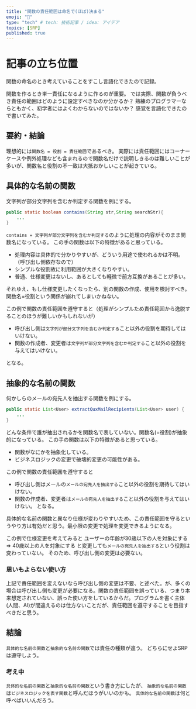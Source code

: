 ```yaml
---
title: "関数の責任範囲は命名で(ほぼ)決まる"
emoji: "📌"
type: "tech" # tech: 技術記事 / idea: アイデア
topics: [SRP]
published: true
---
```


# 記事の立ち位置
関数の命名のとき考えていることをすこし言語化できたので記録。

関数を作るとき単一責任になるように作るのが重要。
では実際、関数が負うべき責任の範囲はどのように設定すべきなのか分かるか？
熟練のプログラマーならともかく、初学者にはよくわからないのではないか？
感覚を言語化できたので書いてみた。

## 要約・結論
理想的には`関数名 = 役割 = 責任範囲`であるべき。
実際には責任範囲にはコーナーケースや例外処理なども含まれるので関数名だけで説明しきるのは難しいことが多いが、関数名と役割の不一致は大抵おかしいことが起きている。

## 具体的な名前の関数
文字列が部分文字列を含むか判定する関数を例にする。
```java
public static boolean contains(String str,String searchStr){
    ...
}
```

`contains = 文字列が部分文字列を含むか判定する`のように処理の内容がそのまま関数名になっている。
この手の関数は以下の特徴があると思っている。
* 処理内容は具体的で分かりやすいが、どういう用途で使われるかは不明。（呼び出し側依存なので）
* シンプルな役割故に利用範囲が大きくなりやすい。
* 普通、仕様変更はないし、あるとしても軽微で前方互換があることが多い。

それゆえ、もし仕様変更したくなったら、別の関数の作成、使用を検討すべき。
関数名=役割という関係が崩れてしまいかねない。

この例で関数の責任範囲を遵守すると（処理がシンプルため責任範囲から逸脱することのほうが難しいかもしれないが）
* 呼び出し側は`文字列が部分文字列を含むか判定する`こと以外の役割を期待してはいけない。
* 関数の作成者、変更者は`文字列が部分文字列を含むか判定する`こと以外の役割を与えてはいけない。

となる。

## 抽象的な名前の関数
何かしらのメールの宛先人を抽出する関数を例にする。
```java
public static List<User> extractQuxMailRecipients(List<User> user) {
    ...
}
```

どんな条件で誰が抽出されるかを関数名で表していない。関数名(=役割)が抽象的になっている。
この手の関数は以下の特徴があると思っている。
* 関数がなにかを抽象化している。
* ビジネスロジックの変更で破壊的変更の可能性がある。

この例で関数の責任範囲を遵守すると
* 呼び出し側はメールの`メールの宛先人を抽出する`こと以外の役割を期待してはいけない。
* 関数の作成者、変更者は`メールの宛先人を抽出する`こと以外の役割を与えてはいけない。
となる。

具体的な名前の関数と異なり仕様が変わりやすいため、この責任範囲を守るというやり方は有効だと思う。最小限の変更で処理を変更できるようになる。

この例で仕様変更を考えてみると
ユーザーの年齢が30歳以下の人を対象にする ⇒ 40歳以上の人を対象にする
と変更しても`メールの宛先人を抽出する`という役割は変わっていない。
そのため、呼び出し側の変更は必要ない。

### 思いもよらない使い方
上記で責任範囲を変えないなら呼び出し側の変更は不要、と述べた。が、多くの場合は呼び出し側も変更が必要になる。関数の責任範囲を誤っている、つまり本来想定されていない、誤った使い方をしているからだ。プログラムを書く主体(人間、AI)が間違えるのは仕方ないことだが、責任範囲を遵守することを目指すべきだと思う。

## 結論
`具体的な名前の関数`と`抽象的な名前の関数`では責任の種類が違う。
どちらにせよSRPは遵守しよう。

### 考え中
`具体的な名前の関数`と`抽象的な名前の関数`という書き方にしたが、
`抽象的な名前の関数`は`ビジネスロジックを表す関数`と呼んだほうがいいのかも。
`具体的な名前の関数`は何と呼べばいいんだろう。

